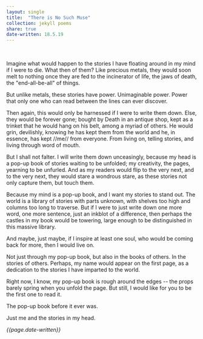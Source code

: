 ```yaml
---
layout: single
title:  "There is No Such Muse" 
collection: jekyll poems
share: true
date-written: 18.5.19
---
```


&nbsp;
&nbsp;

<p>
Imagine what would happen to the stories I have floating around in my mind if I were to die. What then of them? Like precious metals, they would soon melt to nothing once they are fed to the incinerator of life, the jaws of death, the "end-all-be-all" of things.
</p>

<p>
But unlike metals, these stories have power. Unimaginable power. Power that only one who can read between the lines can ever discover.
</p>

<p>
Then again, this would only be harnessed if I were to write them down. Else, they would be forever gone; bought by Death in an antique shop, kept as a trinket that he would hang on his belt, among a myriad of others. He would grin, devilishly, knowing he has kept them from the world and he, in essence, has kept //me// from everyone. From living on, telling stories, and living through word of mouth. 
</p>

<p>
But I shall not falter. I will write them down unceasingly, because my head is a pop-up book of stories waiting to be unfolded; my creativity, the pages, yearning to be unfurled. And as my readers would flip to the very next, and to the very next, they would stare a wondrous stare, as these stories not only capture them, but touch them. 
</p>

<p>
Because my mind is a pop-up book, and I want my stories to stand out. The world is a library of stories with parts unknown, with shelves too high and columns too long to traverse. But if I were to just write down one more word, one more sentence, just an inkblot of a difference, then perhaps the castles in my book would be towering, large enough to be distinguished in this massive library. 
</p>

<p>
And maybe, just maybe, if I inspire at least one soul, who would be coming back for more, then I would live on.
</p>

<p>
Not just through my pop-up book, but also in the books of others. In the stories of others. Perhaps, my name would appear on the first page, as a dedication to the stories I have imparted to the world.
</p>

<p>
Right now, I know, my pop-up book is rough around the edges -- the props barely spring when you unfold the page.  But still, I would like for you to be the first one to read it.
</p>

<p>
The pop-up book before it ever was.
</p>

<p>
Just me and the stories in my head.
</p>

<em> {{page.date-written}} </em>